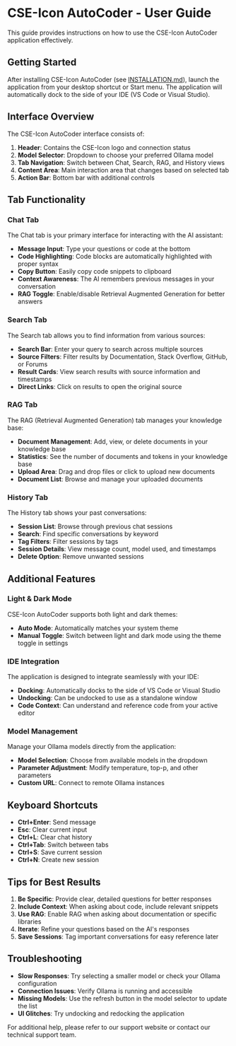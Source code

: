 # CSE-Icon AutoCoder - User Guide

This guide provides instructions on how to use the CSE-Icon AutoCoder application effectively.

## Getting Started

After installing CSE-Icon AutoCoder (see [INSTALLATION.md](./INSTALLATION.md)), launch the application from your desktop shortcut or Start menu. The application will automatically dock to the side of your IDE (VS Code or Visual Studio).

## Interface Overview

The CSE-Icon AutoCoder interface consists of:

1. **Header**: Contains the CSE-Icon logo and connection status
2. **Model Selector**: Dropdown to choose your preferred Ollama model
3. **Tab Navigation**: Switch between Chat, Search, RAG, and History views
4. **Content Area**: Main interaction area that changes based on selected tab
5. **Action Bar**: Bottom bar with additional controls

## Tab Functionality

### Chat Tab

The Chat tab is your primary interface for interacting with the AI assistant:

- **Message Input**: Type your questions or code at the bottom
- **Code Highlighting**: Code blocks are automatically highlighted with proper syntax
- **Copy Button**: Easily copy code snippets to clipboard
- **Context Awareness**: The AI remembers previous messages in your conversation
- **RAG Toggle**: Enable/disable Retrieval Augmented Generation for better answers

### Search Tab

The Search tab allows you to find information from various sources:

- **Search Bar**: Enter your query to search across multiple sources
- **Source Filters**: Filter results by Documentation, Stack Overflow, GitHub, or Forums
- **Result Cards**: View search results with source information and timestamps
- **Direct Links**: Click on results to open the original source

### RAG Tab

The RAG (Retrieval Augmented Generation) tab manages your knowledge base:

- **Document Management**: Add, view, or delete documents in your knowledge base
- **Statistics**: See the number of documents and tokens in your knowledge base
- **Upload Area**: Drag and drop files or click to upload new documents
- **Document List**: Browse and manage your uploaded documents

### History Tab

The History tab shows your past conversations:

- **Session List**: Browse through previous chat sessions
- **Search**: Find specific conversations by keyword
- **Tag Filters**: Filter sessions by tags
- **Session Details**: View message count, model used, and timestamps
- **Delete Option**: Remove unwanted sessions

## Additional Features

### Light & Dark Mode

CSE-Icon AutoCoder supports both light and dark themes:

- **Auto Mode**: Automatically matches your system theme
- **Manual Toggle**: Switch between light and dark mode using the theme toggle in settings

### IDE Integration

The application is designed to integrate seamlessly with your IDE:

- **Docking**: Automatically docks to the side of VS Code or Visual Studio
- **Undocking**: Can be undocked to use as a standalone window
- **Code Context**: Can understand and reference code from your active editor

### Model Management

Manage your Ollama models directly from the application:

- **Model Selection**: Choose from available models in the dropdown
- **Parameter Adjustment**: Modify temperature, top-p, and other parameters
- **Custom URL**: Connect to remote Ollama instances

## Keyboard Shortcuts

- **Ctrl+Enter**: Send message
- **Esc**: Clear current input
- **Ctrl+L**: Clear chat history
- **Ctrl+Tab**: Switch between tabs
- **Ctrl+S**: Save current session
- **Ctrl+N**: Create new session

## Tips for Best Results

1. **Be Specific**: Provide clear, detailed questions for better responses
2. **Include Context**: When asking about code, include relevant snippets
3. **Use RAG**: Enable RAG when asking about documentation or specific libraries
4. **Iterate**: Refine your questions based on the AI's responses
5. **Save Sessions**: Tag important conversations for easy reference later

## Troubleshooting

- **Slow Responses**: Try selecting a smaller model or check your Ollama configuration
- **Connection Issues**: Verify Ollama is running and accessible
- **Missing Models**: Use the refresh button in the model selector to update the list
- **UI Glitches**: Try undocking and redocking the application

For additional help, please refer to our support website or contact our technical support team.
